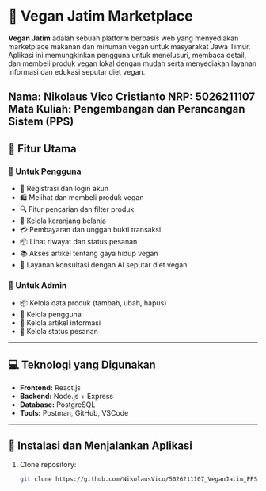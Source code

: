 # 🥗 Vegan Jatim Marketplace

**Vegan Jatim** adalah sebuah platform berbasis web yang menyediakan marketplace makanan dan minuman vegan untuk masyarakat Jawa Timur. Aplikasi ini memungkinkan pengguna untuk menelusuri, membaca detail, dan membeli produk vegan lokal dengan mudah serta menyediakan layanan informasi dan edukasi seputar diet vegan.

Nama: Nikolaus Vico Cristianto
NRP: 5026211107
Mata Kuliah: Pengembangan dan Perancangan Sistem (PPS)
---

## 🌟 Fitur Utama

### 👤 Untuk Pengguna
- 🔐 Registrasi dan login akun
- 🛍️ Melihat dan membeli produk vegan
- 🔍 Fitur pencarian dan filter produk
- 🧺 Kelola keranjang belanja
- 💳 Pembayaran dan unggah bukti transaksi
- 📦 Lihat riwayat dan status pesanan
- 📚 Akses artikel tentang gaya hidup vegan
- 🤖 Layanan konsultasi dengan AI seputar diet vegan

### 🔧 Untuk Admin
- 📦 Kelola data produk (tambah, ubah, hapus)
- 🧑 Kelola pengguna
- 📄 Kelola artikel informasi
- 🚚 Kelola status pesanan

---

## 💻 Teknologi yang Digunakan

- **Frontend:** React.js
- **Backend:** Node.js + Express
- **Database:** PostgreSQL
- **Tools:** Postman, GitHub, VSCode

---

## 🚀 Instalasi dan Menjalankan Aplikasi

1. Clone repository:
   ```bash
   git clone https://github.com/NikolausVico/5026211107_VeganJatim_PPS.git

